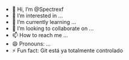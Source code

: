 - 👋 Hi, I’m @Spectrexf
- 👀 I’m interested in ...
- 🌱 I’m currently learning ...
- 💞️ I’m looking to collaborate on ...
- 📫 How to reach me ...
- 😄 Pronouns: ...
- ⚡ Fun fact: Git está ya totalmente controlado

<!---
Spectrexf/Spectrexf is a ✨ special ✨ repository because its `README.md` (this file) appears on your GitHub profile.
You can click the Preview link to take a look at your changes.
--->
